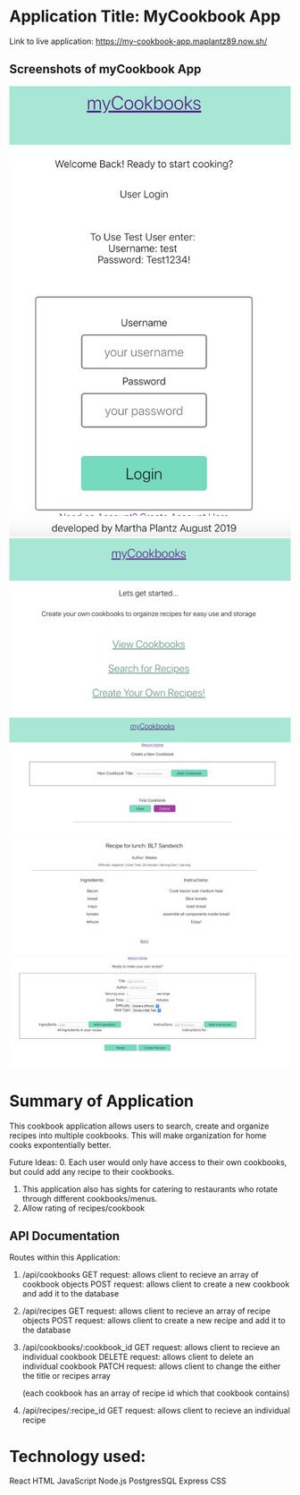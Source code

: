 # Application Title: MyCookbook App

Link to live application: https://my-cookbook-app.maplantz89.now.sh/

## Screenshots of myCookbook App

<img src="images/loginPage.png">

<img src="images/landingPage.png">

<img src="images/cookbookPage.png">

<img src="images/recipePage.png">

<img src="images/addForm.png">

# Summary of Application
This cookbook application allows users to search, create and organize recipes into multiple cookbooks. This will make organization for home cooks expontentially better. 

Future Ideas:
0. Each user would only have access to their own cookbooks, but could add any recipe to their cookbooks.
1. This application also has sights for catering to restaurants who rotate through different cookbooks/menus. 
2. Allow rating of recipes/cookbook 

## API Documentation
Routes within this Application:
1. /api/cookbooks
  GET request: allows client to recieve an array of cookbook objects
  POST request: allows client to create a new cookbook and add it to the database

2. /api/recipes
  GET request: allows client to recieve an array of recipe objects
  POST request: allows client to create a new recipe and add it to the database

3. /api/cookbooks/:cookbook_id
  GET request: allows client to recieve an individual cookbook
  DELETE request: allows client to delete an individual cookbook
  PATCH request: allows client to change the either the title or recipes array
   
    (each cookbook has an array of recipe id which that cookbook contains)

4. /api/recipes/:recipe_id
  GET request: allows client to recieve an individual recipe

# Technology used: 
React 
HTML
JavaScript
Node.js
PostgresSQL
Express
CSS